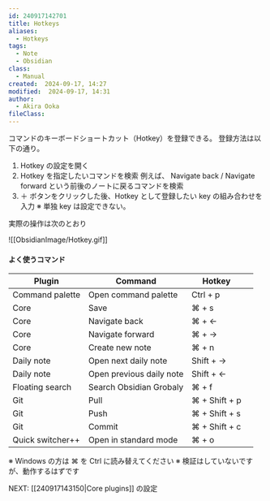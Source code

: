 ```yaml
---
id: 240917142701
title: Hotkeys
aliases:
  - Hotkeys
tags:
  - Note
  - Obsidian
class:
  - Manual
created:  2024-09-17, 14:27
modified:  2024-09-17, 14:31
author:
  - Akira Ooka
fileClass:
---
```


コマンドのキーボードショートカット（Hotkey）を登録できる。
登録方法は以下の通り。

1. Hotkey の設定を開く
2. Hotkey を指定したいコマンドを検索
   例えば、 Navigate back / Navigate forward という前後のノートに戻るコマンドを検索
3. ＋ ボタンをクリックした後、Hotkey として登録したい key の組み合わせを入力
   ※ 単独 key は設定できない。

実際の操作は次のとおり

![[ObsidianImage/Hotkey.gif]]

#### よく使うコマンド

| Plugin           | Command                  | Hotkey        |     |
| ---------------- | ------------------------ | ------------- | --- |
| Command palette  | Open command palette     | Ctrl + p      |     |
| Core             | Save                     | ⌘ + s         |     |
| Core             | Navigate back            | ⌘ + ←         |     |
| Core             | Navigate forward         | ⌘ + →         |     |
| Core             | Create new note          | ⌘ + n         |     |
| Daily note       | Open next daily note     | Shift + →     |     |
| Daily note       | Open previous daily note | Shift + ←     |     |
| Floating search  | Search Obsidian Grobaly  | ⌘ + f         |     |
| Git              | Pull                     | ⌘ + Shift + p |     |
| Git              | Push                     | ⌘ + Shift + s |     |
| Git              | Commit                   | ⌘ + Shift + c |     |
| Quick switcher++ | Open in standard mode    | ⌘ + o         |     |

※ Windows の方は ⌘ を Ctrl に読み替えてください
※ 検証はしていないですが、動作するはずです

NEXT: [[240917143150|Core plugins]] の設定
